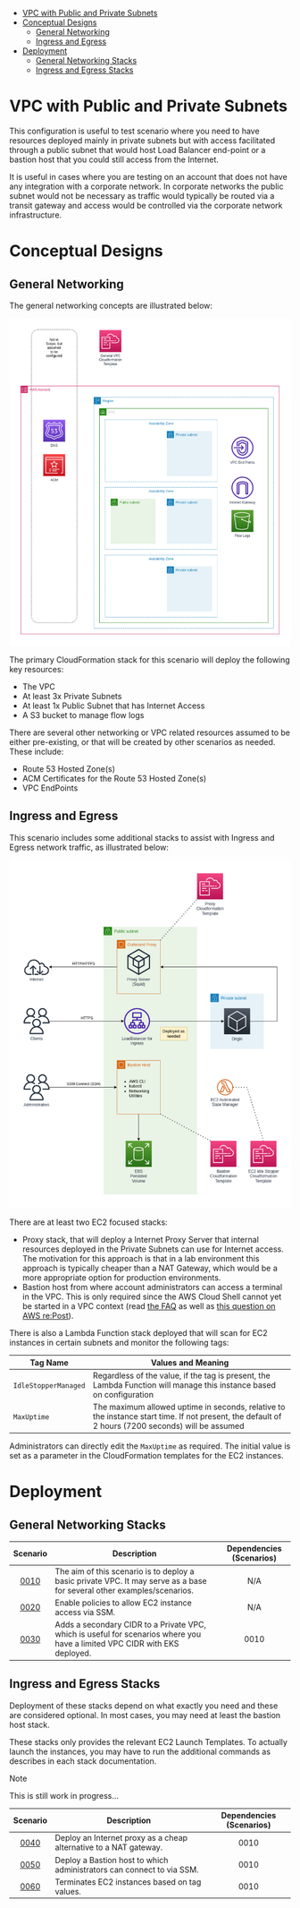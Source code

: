 
- [VPC with Public and Private Subnets](#vpc-with-public-and-private-subnets)
- [Conceptual Designs](#conceptual-designs)
  - [General Networking](#general-networking)
  - [Ingress and Egress](#ingress-and-egress)
- [Deployment](#deployment)
  - [General Networking Stacks](#general-networking-stacks)
  - [Ingress and Egress Stacks](#ingress-and-egress-stacks)


# VPC with Public and Private Subnets

This configuration is useful to test scenario where you need to have resources deployed mainly in private subnets but with access facilitated through a public subnet that would host Load Balancer end-point or a bastion host that you could still access from the Internet. 

It is useful in cases where you are testing on an account that does not have any integration with a corporate network. In corporate networks the public subnet would not be necessary as traffic would typically be routed via a transit gateway and access would be controlled via the corporate network infrastructure.

# Conceptual Designs

## General Networking

The general networking concepts are illustrated below:

![General Resources](../../images/lab-vpc-Scenario_Resources.png)

The primary CloudFormation stack for this scenario will deploy the following key resources:

* The VPC
* At least 3x Private Subnets
* At least 1x Public Subnet that has Internet Access
* A S3 bucket to manage flow logs

There are several other networking or VPC related resources assumed to be either pre-existing, or that will be created by other scenarios as needed. These include:

* Route 53 Hosted Zone(s)
* ACM Certificates for the Route 53 Hosted Zone(s)
* VPC EndPoints

## Ingress and Egress

This scenario includes some additional stacks to assist with Ingress and Egress network traffic, as illustrated below:

![Ingress and Egress](../../images/lab-vpc-Ingress_and_Egress.png)

There are at least two EC2 focused stacks:

* Proxy stack, that will deploy a Internet Proxy Server that internal resources deployed in the Private Subnets can use for Internet access. The motivation for this approach is that in a lab environment this approach is typically cheaper than a NAT Gateway, which would be a more appropriate option for production environments.
* Bastion host from where account administrators can access a terminal in the VPC. This is only required since the AWS Cloud Shell cannot yet be started in a VPC context (read [the FAQ](https://aws.amazon.com/cloudshell/faqs/) as well as [this question on AWS re:Post](https://repost.aws/questions/QU93xTKW2jRSahpb9DVfO4PQ/aws-cloud-shell-connection-on-private-ip)).

There is also a Lambda Function stack deployed that will scan for EC2 instances in certain subnets and monitor the following tags:

| Tag Name             | Values and Meaning                                                                                                                                |
|----------------------|---------------------------------------------------------------------------------------------------------------------------------------------------|
| `IdleStopperManaged` | Regardless of the value, if the tag is present, the Lambda Function will manage this instance based on configuration                              |
| `MaxUptime`          | The maximum allowed uptime in seconds, relative to the instance start time. If not present, the default of 2 hours (7200 seconds) will be assumed |

Administrators can directly edit the `MaxUptime` as required. The initial value is set as a parameter in the CloudFormation templates for the EC2 instances.

# Deployment

## General Networking Stacks

| Scenario                                                 | Description                                                                                                                | Dependencies (Scenarios) |
|:--------------------------------------------------------:|----------------------------------------------------------------------------------------------------------------------------|:------------------------:|
| [0010](./0010-basic-private-vpc-with-flowlogs-to-s3.md)  | The aim of this scenario is to deploy a basic private VPC. It may serve as a base for several other examples/scenarios.    | N/A                      |
| [0020](./0020-enable-ec2-ssm-access.md)                  | Enable policies to allow EC2 instance access via SSM.                                                                      | N/A                      |
| [0030](./0030-add-secondary-cidr-to-private-vpc.md)      | Adds a secondary CIDR to a Private VPC, which is useful for scenarios where you have a limited VPC CIDR with EKS deployed. | 0010                     |

## Ingress and Egress Stacks

Deployment of these stacks depend on what exactly you need and these are considered optional. In most cases, you may need at least the bastion host stack.

These stacks only provides the relevant EC2 Launch Templates. To actually launch the instances, you may have to run the additional commands as describes in each stack documentation.

<!-- TODO Add Ingress and Egress stacks  -->

> [!NOTE]
> This is still work in progress...

| Scenario                              | Description                                                              | Dependencies (Scenarios) |
|:-------------------------------------:|--------------------------------------------------------------------------|:------------------------:|
| [0040](./0040-ec2-internet-proxy.md)  | Deploy an Internet proxy as a cheap alternative to a NAT gateway.        | 0010                     |
| [0050](./0050-ec2-bastion-host.md)    | Deploy a Bastion host to which administrators can connect to via SSM.    | 0010                     |
| [0060](./0060-lambda-ec2-manager.md)  | Terminates EC2 instances based on tag values.                            | 0010                     |

